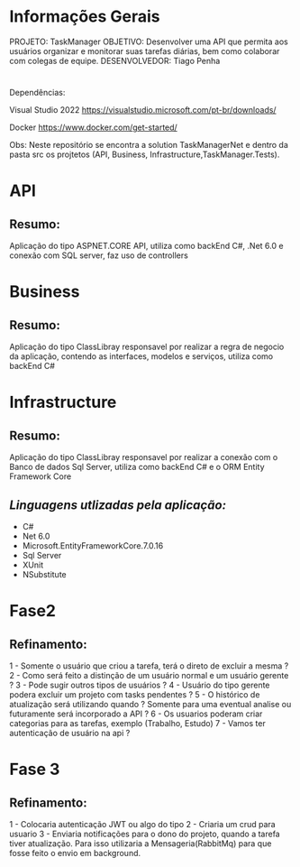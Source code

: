 # Informações Gerais

PROJETO: TaskManager
OBJETIVO: Desenvolver uma API que permita aos usuários organizar e monitorar suas tarefas diárias, bem como colaborar com colegas de equipe.
DESENVOLVEDOR: Tiago Penha
# 

Dependências:

Visual Studio 2022
https://visualstudio.microsoft.com/pt-br/downloads/

Docker
https://www.docker.com/get-started/

Obs: Neste repositório se encontra a solution TaskManagerNet e dentro da pasta src os projtetos (API, Business, Infrastructure,TaskManager.Tests).

# API
## Resumo:
Aplicação do tipo ASPNET.CORE API, utiliza como backEnd C#, .Net 6.0 e conexão com SQL server, faz uso de controllers

# Business
## Resumo:
Aplicação do tipo ClassLibray responsavel por realizar a regra de negocio da aplicação, contendo as interfaces, modelos e serviços, utiliza como backEnd C#

# Infrastructure
## Resumo:
Aplicação do tipo ClassLibray responsavel por realizar a conexão com o Banco de dados Sql Server, utiliza como backEnd C# e o ORM Entity Framework Core

## _Linguagens utlizadas pela aplicação:_

- C#
- Net 6.0
- Microsoft.EntityFrameworkCore.7.0.16
- Sql Server
- XUnit 
- NSubstitute

# Fase2
## Refinamento:
 1 - Somente o usuário que criou a tarefa, terá o direto de excluir a mesma ?
 2 - Como será feito a distinção de um usuário normal e um usuário gerente ?
 3 - Pode sugir outros tipos de usuários ?
 4 - Usuário do tipo gerente podera excluir um projeto com tasks pendentes ?
 5 - O histórico de atualização será utilizando quando ? Somente para uma eventual analise ou futuramente será incorporado a API ?
 6 - Os usuarios poderam criar categorias para as tarefas, exemplo (Trabalho, Estudo)
 7 - Vamos ter autenticação de usuário na api ?

# Fase 3
## Refinamento:
 1 - Colocaria autenticação JWT ou algo do tipo
 2 - Criaria um crud para usuario
 3 - Enviaria notificações para o dono do projeto, quando a tarefa tiver atualização.
     Para isso utilizaria a Mensageria(RabbitMq) para que fosse feito o envio em background.
